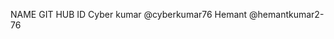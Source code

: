 NAME                  GIT HUB ID
Cyber kumar           @cyberkumar76
Hemant                @hemantkumar2-76
